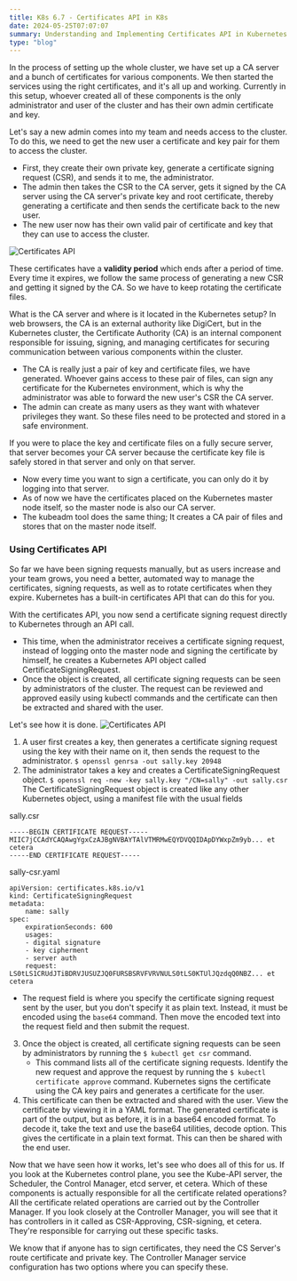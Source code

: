 ```yaml
---
title: K8s 6.7 - Certificates API in K8s
date: 2024-05-25T07:07:07
summary: Understanding and Implementing Certificates API in Kubernetes
type: "blog"
---
```

In the process of setting up the whole cluster, we have set up a CA server and a bunch of certificates for various components. We then started the services using the right certificates, and it's all up and working. Currently in this setup, whoever created all of these components is the only administrator and user of the cluster and has their own admin certificate and key.

Let's say a new admin comes into my team and needs access to the cluster. To do this, we need to get the new user a certificate and key pair for them to access the cluster.
- First, they create their own private key, generate a certificate signing request (CSR), and sends it to me, the administrator. 
- The admin then takes the CSR to the CA server, gets it signed by the CA server using the CA server's private key and root certificate, thereby generating a certificate and then sends the certificate back to the new user. 
- The new user now has their own valid pair of certificate and key that they can use to access the cluster.

![Certificates API](/images/kubernetes/diagrams/6-7-1-certificates-api.png)

These certificates have a **validity period** which ends after a period of time. Every time it expires, we follow the same process of generating a new CSR and getting it signed by the CA. So we have to keep rotating the certificate files.

What is the CA server and where is it located in the Kubernetes setup? In web browsers, the CA is an external authority like DigiCert, but in the Kubernetes cluster, the Certificate Authority (CA) is an internal component responsible for issuing, signing, and managing certificates for securing communication between various components within the cluster.
- The CA is really just a pair of key and certificate files, we have generated. Whoever gains access to these pair of files, can sign any certificate for the Kubernetes environment, which is why the administrator was able to forward the new user's CSR the CA server.
- The admin can create as many users as they want with whatever privileges they want. So these files need to be protected and stored in a safe environment. 

If you were to place the key and certificate files on a fully secure server, that server becomes your CA server because the certificate key file is safely stored in that server and only on that server. 
- Now every time you want to sign a certificate, you can only do it by logging into that server. 
- As of now we have the certificates placed on the Kubernetes master node itself, so the master node is also our CA server. 
- The kubeadm tool does the same thing; It creates a CA pair of files and stores that on the master node itself.

### Using Certificates API
So far we have been signing requests manually, but as users increase and your team grows, you need a better, automated way to manage the certificates, signing requests, as well as to rotate certificates when they expire. Kubernetes has a built-in certificates API that can do this for you.

With the certificates API, you now send a certificate signing request directly to Kubernetes through an API call. 
- This time, when the administrator receives a certificate signing request, instead of logging onto the master node and signing the certificate by himself, he creates a Kubernetes API object called CertificateSigningRequest. 
- Once the object is created, all certificate signing requests can be seen by administrators of the cluster. The request can be reviewed and approved easily using kubectl commands and the certificate can then be extracted and shared with the user.

Let's see how it is done. 
![Certificates API](/images/kubernetes/diagrams/6-7-2-certificates-api.png)
1) A user first creates a key, then generates a certificate signing request using the key with their name on it, then sends the request to the administrator. 
	`$ openssl genrsa -out sally.key 20948`
2) The administrator takes a key and creates a CertificateSigningRequest object. 
   `$ openssl req -new -key sally.key "/CN=sally" -out sally.csr` 
   The CertificateSigningRequest object is created like any other Kubernetes object, using a manifest file with the usual fields

sally.csr
```
-----BEGIN CERTIFICATE REQUEST-----
MIIC7jCCAdYCAQAwgYgxCzAJBgNVBAYTAlVTMRMwEQYDVQQIDApDYWxpZm9yb... et cetera
-----END CERTIFICATE REQUEST-----

```
   
sally-csr.yaml
```
apiVersion: certificates.k8s.io/v1
kind: CertificateSigningRequest
metadata:
	name: sally
spec:
	expirationSeconds: 600
	usages:
	- digital signature
	- key cipherment
	- server auth
	request:	LS0tLS1CRUdJTiBDRVJUSUZJQ0FURSBSRVFVRVNULS0tLS0KTUlJQzdqQ0NBZ... et cetera

```
- The request field is where you specify the certificate signing request sent by the user, but you don't specify it as plain text. Instead, it must be encoded using the `base64` command. Then move the encoded text into the request field and then submit the request.  
3) Once the object is created, all certificate signing requests can be seen by administrators by running the `$ kubectl get csr` command.
	- This command lists all of the certificate signing requests. Identify the new request and approve the request by running the `$ kubectl certificate approve` command. Kubernetes signs the certificate using the CA key pairs and generates a certificate for the user. 
4) This certificate can then be extracted and shared with the user. View the certificate by viewing it in a YAML format. The generated certificate is part of the output, but as before, it is in a base64 encoded format. To decode it, take the text and use the base64 utilities, decode option. This gives the certificate in a plain text format. This can then be shared with the end user.

Now that we have seen how it works, let's see who does all of this for us. If you look at the Kubernetes control plane, you see the Kube-API server, the Scheduler, the Control Manager, etcd server, et cetera. Which of these components is actually responsible for all the certificate related operations? All the certificate related operations are carried out by the Controller Manager. If you look closely at the Controller Manager, you will see that it has controllers in it called as CSR-Approving, CSR-signing, et cetera. They're responsible for carrying out these specific tasks.

We know that if anyone has to sign certificates, they need the CS Server's route certificate and private key. The Controller Manager service configuration has two options where you can specify these.